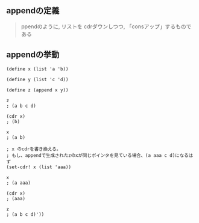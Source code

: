 ## appendの定義

> ppendのように, リストを cdrダウンしつつ, 「consアップ」するものである

## appendの挙動

```
(define x (list 'a 'b))

(define y (list 'c 'd))

(define z (append x y))

z
; (a b c d)

(cdr x)
; (b)

x
; (a b)

; x のcdrを書き換える。
; もし、appendで生成されたzのxが同じポインタを見ている場合、(a aaa c d)になるはず
(set-cdr! x (list 'aaa))

x
; (a aaa)

(cdr x)
; (aaa)

z
; (a b c d)'))
```

